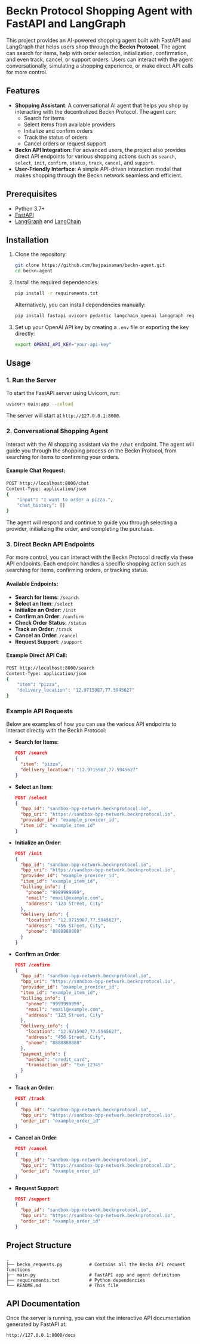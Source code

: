 # Beckn Protocol Shopping Agent with FastAPI and LangGraph

This project provides an AI-powered shopping agent built with FastAPI and LangGraph that helps users shop through the **Beckn Protocol**. The agent can search for items, help with order selection, initialization, confirmation, and even track, cancel, or support orders. Users can interact with the agent conversationally, simulating a shopping experience, or make direct API calls for more control.

## Features

- **Shopping Assistant**: A conversational AI agent that helps you shop by interacting with the decentralized Beckn Protocol. The agent can:
  - Search for items
  - Select items from available providers
  - Initialize and confirm orders
  - Track the status of orders
  - Cancel orders or request support
- **Beckn API Integration**: For advanced users, the project also provides direct API endpoints for various shopping actions such as `search`, `select`, `init`, `confirm`, `status`, `track`, `cancel`, and `support`.
- **User-Friendly Interface**: A simple API-driven interaction model that makes shopping through the Beckn network seamless and efficient.

## Prerequisites

- Python 3.7+
- [FastAPI](https://fastapi.tiangolo.com/)
- [LangGraph](https://github.com/langchain-ai/langgraph) and [LangChain](https://github.com/hwchase17/langchain)

## Installation

1. Clone the repository:

    ```bash
    git clone https://github.com/bajpainaman/beckn-agent.git
    cd beckn-agent
    ```

2. Install the required dependencies:

    ```bash
    pip install -r requirements.txt
    ```

    Alternatively, you can install dependencies manually:

    ```bash
    pip install fastapi uvicorn pydantic langchain_openai langgraph requests
    ```

3. Set up your OpenAI API key by creating a `.env` file or exporting the key directly:

    ```bash
    export OPENAI_API_KEY="your-api-key"
    ```

## Usage

### 1. Run the Server

To start the FastAPI server using Uvicorn, run:

```bash
uvicorn main:app --reload
```

The server will start at `http://127.0.0.1:8000`.

### 2. Conversational Shopping Agent

Interact with the AI shopping assistant via the `/chat` endpoint. The agent will guide you through the shopping process on the Beckn Protocol, from searching for items to confirming your orders.

#### Example Chat Request:

```bash
POST http://localhost:8000/chat
Content-Type: application/json
{
    "input": "I want to order a pizza.",
    "chat_history": []
}
```

The agent will respond and continue to guide you through selecting a provider, initializing the order, and completing the purchase.

### 3. Direct Beckn API Endpoints

For more control, you can interact with the Beckn Protocol directly via these API endpoints. Each endpoint handles a specific shopping action such as searching for items, confirming orders, or tracking status.

#### Available Endpoints:

- **Search for Items**: `/search`
- **Select an Item**: `/select`
- **Initialize an Order**: `/init`
- **Confirm an Order**: `/confirm`
- **Check Order Status**: `/status`
- **Track an Order**: `/track`
- **Cancel an Order**: `/cancel`
- **Request Support**: `/support`

#### Example Direct API Call:

```bash
POST http://localhost:8000/search
Content-Type: application/json
{
    "item": "pizza",
    "delivery_location": "12.9715987,77.5945627"
}
```

### Example API Requests

Below are examples of how you can use the various API endpoints to interact directly with the Beckn Protocol:

- **Search for Items**:

    ```json
    POST /search
    {
      "item": "pizza",
      "delivery_location": "12.9715987,77.5945627"
    }
    ```

- **Select an Item**:

    ```json
    POST /select
    {
      "bpp_id": "sandbox-bpp-network.becknprotocol.io",
      "bpp_uri": "https://sandbox-bpp-network.becknprotocol.io",
      "provider_id": "example_provider_id",
      "item_id": "example_item_id"
    }
    ```

- **Initialize an Order**:

    ```json
    POST /init
    {
      "bpp_id": "sandbox-bpp-network.becknprotocol.io",
      "bpp_uri": "https://sandbox-bpp-network.becknprotocol.io",
      "provider_id": "example_provider_id",
      "item_id": "example_item_id",
      "billing_info": {
        "phone": "9999999999",
        "email": "email@example.com",
        "address": "123 Street, City"
      },
      "delivery_info": {
        "location": "12.9715987,77.5945627",
        "address": "456 Street, City",
        "phone": "8888888888"
      }
    }
    ```

- **Confirm an Order**:

    ```json
    POST /confirm
    {
      "bpp_id": "sandbox-bpp-network.becknprotocol.io",
      "bpp_uri": "https://sandbox-bpp-network.becknprotocol.io",
      "provider_id": "example_provider_id",
      "item_id": "example_item_id",
      "billing_info": {
        "phone": "9999999999",
        "email": "email@example.com",
        "address": "123 Street, City"
      },
      "delivery_info": {
        "location": "12.9715987,77.5945627",
        "address": "456 Street, City",
        "phone": "8888888888"
      },
      "payment_info": {
        "method": "credit_card",
        "transaction_id": "txn_12345"
      }
    }
    ```

- **Track an Order**:

    ```json
    POST /track
    {
      "bpp_id": "sandbox-bpp-network.becknprotocol.io",
      "bpp_uri": "https://sandbox-bpp-network.becknprotocol.io",
      "order_id": "example_order_id"
    }
    ```

- **Cancel an Order**:

    ```json
    POST /cancel
    {
      "bpp_id": "sandbox-bpp-network.becknprotocol.io",
      "bpp_uri": "https://sandbox-bpp-network.becknprotocol.io",
      "order_id": "example_order_id"
    }
    ```

- **Request Support**:

    ```json
    POST /support
    {
      "bpp_id": "sandbox-bpp-network.becknprotocol.io",
      "bpp_uri": "https://sandbox-bpp-network.becknprotocol.io",
      "order_id": "example_order_id"
    }
    ```

## Project Structure

```
.
├── beckn_requests.py          # Contains all the Beckn API request functions
├── main.py                    # FastAPI app and agent definition
├── requirements.txt           # Python dependencies
└── README.md                  # This file
```

## API Documentation

Once the server is running, you can visit the interactive API documentation generated by FastAPI at:

```
http://127.0.0.1:8000/docs
```





